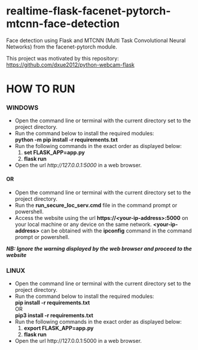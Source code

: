 # realtime-flask-facenet-pytorch-mtcnn-face-detection
Face detection using Flask and MTCNN (Multi Task Convolutional Neural Networks) from the facenet-pytorch module.

This project was motivated by this repository:<br> https://github.com/dxue2012/python-webcam-flask

# HOW TO RUN
<h3>WINDOWS</h3>
<ul>
  <li>
    Open the command line or terminal with the current directory set to the project directory.
  </li>
  <li>
    Run the command below to install the required modules:
    <br>
    <b>python -m pip install -r requirements.txt</b>
  </li>
  <li>
    Run the following commands in the exact order as displayed below:
    <br>
    <ol>
      <li>
        <b>set FLASK_APP=app.py</b>
      </li>
      <li>
        <b>flask run</b>
      </li>
    </ol>
  </li>
  <li>
    Open the url <i>http://127.0.0.1:5000</i> in a web browser.
  </li>
</ul>
<h4>OR</h4>
<ul>
  <li>
    Open the command line or terminal with the current directory set to the project directory.
  </li>
  <li>
    Run the <b>run_secure_loc_serv.cmd</b> file in the command prompt or powershell.
  </li>
  <li>
    Access the website using the url <b>https://&lt;your-ip-address&gt;:5000</b> on your local machine or any device on the same network.
    <b>&lt;your-ip-address&gt;</b> can be obtained with the <b>ipconfig</b> command in the command prompt or powershell.
  </li>
</ul>
<i><b>NB: Ignore the warning displayed by the web browser and proceed to the website</b></i>
<br>

<h3>LINUX</h3>
<ul>
  <li>
    Open the command line or terminal with the current directory set to the project directory.
  </li>
  <li>
    Run the command below to install the required modules:
    <br>
    <b>pip install -r requirements.txt</b>
    <br>
    OR
    <br>
    <b>pip3 install -r requirements.txt</b>
  </li>
  <li>
    Run the following commands in the exact order as displayed below:
    <br>
    <ol>
      <li>
        <b>export FLASK_APP=app.py</b>
      </li>
      <li>
        <b>flask run</b>
      </li>
    </ol>
  </li>
  <li>
    Open the url http://127.0.0.1:5000 in a web browser.
  </li>
</ul>
